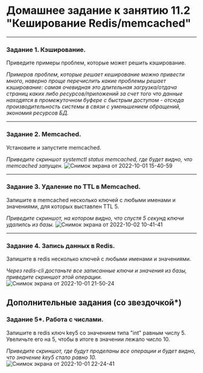 # Домашнее задание к занятию 11.2 "Кеширование Redis/memcached"

---

### Задание 1. Кэширование. 

Приведите примеры проблем, которые может решить кэширование. 

*Примеров проблем, которые решает кеширование можно привести много, наверно проще перечислить какие проблемы решает кэширование: самая очевидная это длительная загрузка/отдача страниц каких либо ресурсов/приложений за счет того что данные находятся в промежуточном буфере с быстрым доступом - отсюда  производительность системы в связи с уменьшением обращений, экономия ресурсов БД.*

---

### Задание 2. Memcached.

Установите и запустите memcached.

*Приведите скриншот systemctl status memcached, где будет видно, что memcached запущен.*
![Снимок экрана от 2022-10-01 15-40-59](https://user-images.githubusercontent.com/108893621/193421211-c185175f-8ff4-461c-af5c-ab2d83b3b8a6.png)

---

### Задание 3. Удаление по TTL в Memcached.

Запишите в memcached несколько ключей с любыми именами и значениями, для которых выставлен TTL 5. 

*Приведите скриншот, на котором видно, что спустя 5 секунд ключи удалилсь из базы.*
![Снимок экрана от 2022-10-02 10-41-41](https://user-images.githubusercontent.com/108893621/193444050-55b7e0c0-593e-4c79-acc0-bb2b4f4df2bf.png)

---

### Задание 4. Запись данных в Redis. 

Запишите в redis несколько ключей с любыми именами и значениями. 

*Через redis-cli достаньте все записанные ключи и значения из базы, приведите скриншот этой операции.*
![Снимок экрана от 2022-10-01 21-50-24](https://user-images.githubusercontent.com/108893621/193424161-3a2cdbdc-f2aa-4e9d-b22f-0f246bee7d7c.png)



## Дополнительные задания (со звездочкой*)

### Задание 5*. Работа с числами. 

Запишите в redis ключ key5 со значением типа "int" равным числу 5. Увеличьте его на 5, чтобы в итоге в значении лежало число 10.  

*Приведите скриншот, где будут проделаны все операции и будет видно, что значение key5 стало равно 10.*
![Снимок экрана от 2022-10-01 22-24-41](https://user-images.githubusercontent.com/108893621/193425559-8fb18c41-b634-4656-bd3e-83a78e5e6ea1.png)


